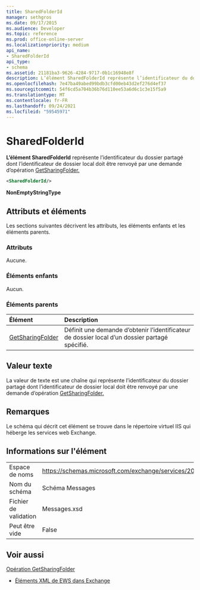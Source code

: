 ```yaml
---
title: SharedFolderId
manager: sethgros
ms.date: 09/17/2015
ms.audience: Developer
ms.topic: reference
ms.prod: office-online-server
ms.localizationpriority: medium
api_name:
- SharedFolderId
api_type:
- schema
ms.assetid: 21181ba3-9626-4284-9717-0b1c16948e8f
description: L’élément SharedFolderId représente l’identificateur du dossier partagé dont l’identificateur de dossier local doit être renvoyé par une demande d’opération GetSharingFolder.
ms.openlocfilehash: 7e47ba49abed99bdb3cfd00eb43d2ef276d4ef37
ms.sourcegitcommit: 54f6cd5a704b36b76d110ee53a6d6c1c3e15f5a9
ms.translationtype: MT
ms.contentlocale: fr-FR
ms.lasthandoff: 09/24/2021
ms.locfileid: "59545971"
---
```

# <a name="sharedfolderid"></a>SharedFolderId

**L’élément SharedFolderId** représente l’identificateur du dossier partagé dont l’identificateur de dossier local doit être renvoyé par une demande d’opération [GetSharingFolder.](getsharingfolder-operation.md) 
  
```xml
<SharedFolderId/>
```

 **NonEmptyStringType**
## <a name="attributes-and-elements"></a>Attributs et éléments

Les sections suivantes décrivent les attributs, les éléments enfants et les éléments parents.
  
### <a name="attributes"></a>Attributs

Aucune.
  
### <a name="child-elements"></a>Éléments enfants

Aucun.
  
### <a name="parent-elements"></a>Éléments parents

|**Élément**|**Description**|
|:-----|:-----|
|[GetSharingFolder](getsharingfolder.md) <br/> |Définit une demande d’obtenir l’identificateur de dossier local d’un dossier partagé spécifié.  <br/> |
   
## <a name="text-value"></a>Valeur texte

La valeur de texte est une chaîne qui représente l’identificateur du dossier partagé dont l’identificateur de dossier local doit être renvoyé par une demande d’opération [GetSharingFolder.](getsharingfolder-operation.md) 
  
## <a name="remarks"></a>Remarques

Le schéma qui décrit cet élément se trouve dans le répertoire virtuel IIS qui héberge les services web Exchange.
  
## <a name="element-information"></a>Informations sur l'élément

|||
|:-----|:-----|
|Espace de noms  <br/> |https://schemas.microsoft.com/exchange/services/2006/messages  <br/> |
|Nom du schéma  <br/> |Schéma Messages  <br/> |
|Fichier de validation  <br/> |Messages.xsd  <br/> |
|Peut être vide  <br/> |False  <br/> |
   
## <a name="see-also"></a>Voir aussi



[Opération GetSharingFolder](getsharingfolder-operation.md)


- [Éléments XML de EWS dans Exchange](ews-xml-elements-in-exchange.md)

